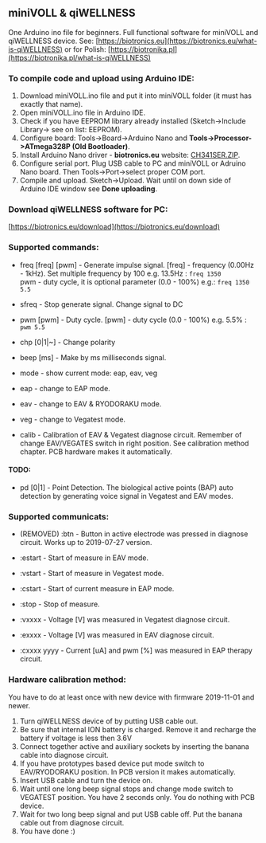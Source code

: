 ## miniVOLL & qiWELLNESS

One Arduino ino file for beginners. Full functional software for miniVOLL and qiWELLNESS device. 
See: [https://biotronics.eu](https://biotronics.eu/what-is-qiWELLNESS) or for Polish:  [https://biotronika.pl](https://biotronika.pl/what-is-qiWELLNESS) 


### To compile code and upload using Arduino IDE:
1. Download miniVOLL.ino file and put it into miniVOLL folder (it must has exactly that name). 
2. Open miniVOLL.ino file in Arduino IDE.
3. Check if you have EEPROM library already installed (Sketch->Include Library-> see on list: EEPROM).
4. Configure board: Tools->Board->Arduino Nano  and **Tools->Processor->ATmega328P (Old Bootloader)**.
5. Install Arduino Nano driver - **biotronics.eu** website: [CH341SER.ZIP]( https://biotronika.pl/sites/default/files/2016-12/CH341SER.ZIP).
6. Configure serial port. Plug USB cable to PC and miniVOLL or Adruino Nano board. Then Tools->Port->select proper COM port.
7. Compile and upload. Sketch->Upload. Wait until on down side of Arduino IDE window see **Done uploading**.

### Download qiWELLNESS software for PC:
[https://biotronics.eu/download](https://biotronics.eu/download)


### Supported commands:
* freq [freq] [pwm]  -  Generate impulse signal. [freq] - frequency (0.00Hz - 1kHz). Set multiple frequency by 100 e.g. 13.5Hz : `freq 1350`  
pwm - duty cycle, it is optional parameter (0.0 - 100%) e.g.: `freq 1350 5.5`

* sfreq  -  Stop generate signal. Change signal to DC
 
* pwm [pwm]  -  Duty cycle.  [pwm] - duty cycle (0.0 - 100%) e.g. 5.5% : `pwm 5.5`
  
* chp [0|1|~]  -  Change polarity

* beep [ms]  -  Make by ms milliseconds signal.  

* mode  -  show current mode:  eap, eav, veg

* eap  -  change to EAP mode.

* eav  -  change to EAV & RYODORAKU mode.

* veg  -  change to Vegatest mode.

* calib  -  Calibration of EAV & Vegatest diagnose circuit. Remember of change EAV/VEGATES switch in right position. See calibration method chapter. PCB hardware makes it automatically.


#### TODO:

* pd [0|1]  -  Point Detection. The biological active points (BAP) auto detection by generating voice signal in Vegatest and EAV modes. 


### Supported communicats:

* (REMOVED) :btn - Button in active electrode was pressed in diagnose circuit. Works up to 2019-07-27 version.

* :estart  -  Start of measure in EAV mode.

* :vstart  -  Start of measure in Vegatest mode.

* :cstart  -  Start of current measure in EAP mode. 

* :stop  -  Stop of measure. 

* :vxxxx  -  Voltage [V] was measured in Vegatest diagnose circuit. 

* :exxxx  -  Voltage [V] was measured in EAV diagnose circuit.

* :cxxxx yyyy  - Current [uA] and pwm [%] was measured in EAP therapy circuit.


### Hardware calibration method: 
You have to do at least once with new device with firmware 2019-11-01 and newer.
1. Turn qiWELLNESS device of by putting USB cable out.
2. Be sure that internal ION battery is charged. Remove it and recharge the battery if voltage is less then 3.6V
3. Connect together active and auxiliary sockets by inserting the banana cable into diagnose circuit.
4. If you have prototypes based device put mode switch to EAV/RYODORAKU position. In PCB version it makes automatically.
5. Insert USB cable and turn the device on.
6. Wait until one long beep signal stops and change mode switch to VEGATEST position. You have 2 seconds only. You do nothing with PCB device.
7. Wait for two long beep signal and put USB cable off. Put the banana cable out from diagnose circuit. 
8. You have done :)


